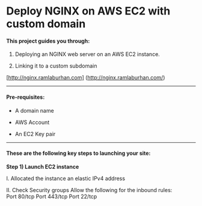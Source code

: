# Deploy NGINX on AWS EC2 with custom domain 

#### This project guides you through: 

1. Deploying an NGINX web server on an AWS EC2 instance. 

2. Linking it to a custom subdomain  

 

[http://nginx.ramlaburhan.com] (http://nginx.ramlaburhan.com/) 










----

#### Pre-requisites: 
- A domain name  

- AWS Account 

- An EC2 Key pair  

---- 

#### These are the following key steps to launching your site: 
 
**Step 1) Launch EC2 instance**

I.  Allocated the instance an elastic IPv4 address 

II. Check Security groups 
Allow the following for the inbound rules:  
Port 80/tcp 
Port 443/tcp 
Port 22/tcp 


